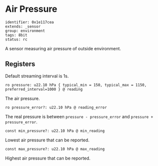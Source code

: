 # Air Pressure

    identifier: 0x1e117cea
    extends: _sensor
    group: environment
    tags: 8bit
    status: rc

A sensor measuring air pressure of outside environment.

## Registers

Default streaming interval is 1s.

    ro pressure: u22.10 hPa { typical_min = 150, typical_max = 1150, preferred_interval=1000 } @ reading

The air pressure.

    ro pressure_error?: u22.10 hPa @ reading_error

The real pressure is between `pressure - pressure_error` and `pressure + pressure_error`.

    const min_pressure?: u22.10 hPa @ min_reading

Lowest air pressure that can be reported.

    const max_pressure?: u22.10 hPa @ max_reading

Highest air pressure that can be reported.
